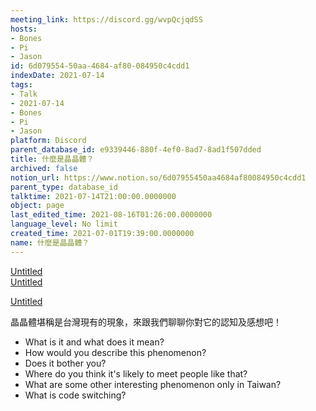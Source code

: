 ```yaml
---
meeting_link: https://discord.gg/wvpQcjqdSS
hosts:
- Bones
- Pi
- Jason
id: 6d079554-50aa-4684-af80-084950c4cdd1
indexDate: 2021-07-14
tags:
- Talk
- 2021-07-14
- Bones
- Pi
- Jason
platform: Discord
parent_database_id: e9339446-880f-4ef0-8ad7-8ad1f507dded
title: 什麼是晶晶體？
archived: false
notion_url: https://www.notion.so/6d07955450aa4684af80084950c4cdd1
parent_type: database_id
talktime: 2021-07-14T21:00:00.0000000
object: page
last_edited_time: 2021-08-16T01:26:00.0000000
language_level: No limit
created_time: 2021-07-01T19:39:00.0000000
name: 什麼是晶晶體？
---
```



[Untitled](https://www.notion.so/60226399bd024bf4bf588586f8013a21)   
[Untitled](https://www.notion.so/cb083fc4f0b7459aa5afe1900ef25a1f)   

[Untitled](https://www.notion.so/482e61b02b9c4456b2b4fe86bb7544c6)   




晶晶體堪稱是台灣現有的現象，來跟我們聊聊你對它的認知及感想吧！

   - What is it and what does it mean?
   - How would you describe this phenomenon?
   - Does it bother you?
   - Where do you think it's likely to meet people like that?
   - What are some other interesting phenomenon only in Taiwan?
   - What is code switching?



